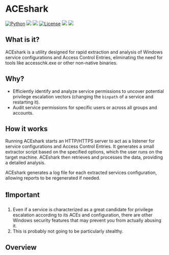 # ACEshark
[![Python](https://img.shields.io/badge/Python-%E2%89%A5%203.12-yellow.svg)](https://www.python.org/) 
<img src="https://img.shields.io/badge/PowerShell-%E2%89%A5%20v3.0-blue">
<img src="https://img.shields.io/badge/Developed%20on-kali%20linux-blueviolet">
[![License](https://img.shields.io/badge/License-BSD-red.svg)](https://github.com/t3l3machus/ACEshark/blob/main/LICENSE.md)
<img src="https://img.shields.io/badge/Maintained%3F-Yes-96c40f">
<img src="https://img.shields.io/badge/Experimental-ff0000">

## What is it?
ACEshark is a utility designed for rapid extraction and analysis of Windows service configurations and Access Control Entries, eliminating the need for tools like accesschk.exe or other non-native binaries.

## Why?
- Efficiently identify and analyze service permissions to uncover potential privilege escalation vectors (changing the `binpath` of a service and restarting it).  
- Audit service permissions for specific users or across all groups and accounts.

## How it works
Running ACEshark starts an HTTP/HTTPS server to act as a listener for service configurations and Access Control Entries. It generates a small extractor script based on the specified options, which the user runs on the target machine. ACEshark then retrieves and processes the data, providing a detailed analysis.

ACEshark generates a log file for each extracted services configuration, allowing reports to be regenerated if needed.

## ❗Important
1. Even if a service is characterized as a great candidate for privilege escalation according to its ACEs and configuration, there are other Windows security features that may prevent you from actually abusing it.
2. This is probably not going to be particularly stealthy.

## Overview
